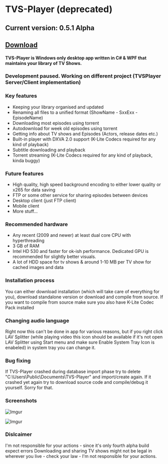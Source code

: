 # TVS-Player (deprecated)
## Current version: 0.5.1 Alpha
## [Download](https://github.com/Kaharonus/TVS-Player/releases)

#### TVS-Player is Windows only desktop app written in C# & WPF that maintains your library of TV Shows.

### Development paused. Working on different project (TVSPlayer Server/Client implementation)

### Key features
- Keeping your library organised and updated
- Renaming all files to a unified format (ShowName - SxxExx - EpisodeName)
- Downloading most episodes using torrent
- Autodownload for week old episodes using torrent
- Getting info about TV shows and Episodes (Actors, release dates etc.)
- Built-in player with DXVA 2.0 support (K-Lite Codecs required for any kind of playback)
- Subtitle downloading and playback
- Torrent streaming (K-Lite Codecs required for any kind of playback, kinda buggy)

### Future features
- High quality, high speed background encoding to either lower quality or x265 for data saving
- FTP or some other service for sharing episodes between devices
- Desktop client (just FTP client)
- Mobile client
- More stuff...

### Recommended hardware
- Any recent (2009 and newer) at least dual core CPU with hyperthreading
- 3 GB of RAM
- Intel HD 530 and faster for ok-ish performance. Dedicated GPU is recommended for slightly better visuals.
- A lot of HDD space for tv shows & around 1-10 MB per TV show for cached images and data

### Installation process
You can either download installation (which will take care of everything for you), download standalone version or download and compile from source. If you want to compile from source make sure you also have K-Lite Codec Pack installed

### Changing audio language
Right now this can't be done in app for various reasons, but if you right click LAV Splitter (while playing video this icon should be available if it's not open LAV Splitter using Start menu and make sure Enable System Tray Icon is enabeled) in system tray you can change it.

### Bug fixing
If TVS-Player crashed during database import phase try to delete "C:\Users\Public\Documents\TVS-Player" and import/create again. If it crashed yet again try to download source code and compile/debug it yourself. Sorry for that.

### Screenshots

![Imgur](https://i.imgur.com/fdPnbNc.png)

![Imgur](https://i.imgur.com/9cKLppQ.png)

### Dislcaimer
I'm not responsible for your actions - since it's only fourth alpha build expect errors
Downloading and sharing TV shows might not be legal in wherever you live - check your law - I'm not responsible for your actions.


